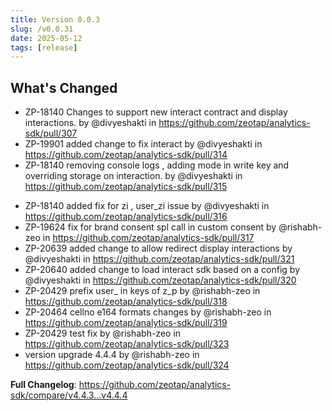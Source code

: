 ```yaml
---
title: Version 0.0.3
slug: /v0.0.31
date: 2025-05-12
tags: [release]
---
```



## What's Changed
* ZP-18140 Changes to support new interact contract and display interactions. by @divyeshakti in https://github.com/zeotap/analytics-sdk/pull/307
* ZP-19901 added change to fix interact by @divyeshakti in https://github.com/zeotap/analytics-sdk/pull/314
* ZP-18140 removing console logs , adding mode in write key and overriding storage on interaction. by @divyeshakti in https://github.com/zeotap/analytics-sdk/pull/315

<!-- truncate -->
* ZP-18140 added fix for zi , user_zi issue by @divyeshakti in https://github.com/zeotap/analytics-sdk/pull/316
* ZP-19624 fix for brand consent spl call in custom consent by @rishabh-zeo in https://github.com/zeotap/analytics-sdk/pull/317
* ZP-20639 added change to allow redirect display interactions by @divyeshakti in https://github.com/zeotap/analytics-sdk/pull/321
* ZP-20640 added change to load interact sdk based on a config by @divyeshakti in https://github.com/zeotap/analytics-sdk/pull/320
* ZP-20429 prefix user_ in keys of z_p by @rishabh-zeo in https://github.com/zeotap/analytics-sdk/pull/318
* ZP-20464 cellno e164 formats changes by @rishabh-zeo in https://github.com/zeotap/analytics-sdk/pull/319
* ZP-20429 test fix by @rishabh-zeo in https://github.com/zeotap/analytics-sdk/pull/323
* version upgrade 4.4.4 by @rishabh-zeo in https://github.com/zeotap/analytics-sdk/pull/324


**Full Changelog**: https://github.com/zeotap/analytics-sdk/compare/v4.4.3...v4.4.4